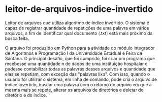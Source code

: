 # leitor-de-arquivos-indice-invertido
Leitor de arquivos que utiliza algoritmo de índice invertido. O sistema é capaz de registrar quantidade de repetições de uma palavra em vários arquivos, a fim de identificar qual documento (.txt) está mais próximo da busca feita.

O arquivo foi produzido em Python para a atividade do módulo integrador de Algoritmos e Programação I da Universidade Estadual e Feira de Santana. O principal desafio, que foi cumprido, foi criar um programa que recebesse uma quantidade n de dados de uma instituição hospitalar e pudesse contabilizar todas as palavras desses arquivos e quantidade que elas se repetiam, com exceção das "palavras lixo". Com isso, quando o usuário for utilizar o sistema, em linha de comando, pode cria o arquivo de índice invertido, buscar uma palavra com o retorno do arquivo em que a mesma mais se repete, alterar os arquivos de diretórios e deletar do diretório e do índice. 
